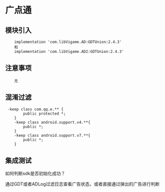 # 广点通

## 模块引入

```text
	implementation 'com.libVigame.AD:GDTUnion:2.4.3'
	和
    implementation 'com.libVigame.AD2:GDTUnion:2.4.3'
```

## 注意事项
```text
    无
```

## 混淆过滤

```text
 -keep class com.qq.e.** { 
        public protected *; 
    }
    -keep class android.support.v4.**{
        public *;
    }
    -keep class android.support.v7.**{
        public *;
    }
```

## 集成测试

如何判断sdk是否初始化成功？

通过GDT或者ADLog过滤日志查看广告状态，或者直接通过弹出的广告进行判断
